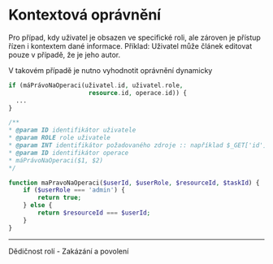 # Kontextová oprávnění

Pro případ, kdy uživatel je obsazen ve specifické roli, ale zároven je přístup řízen i kontextem dané informace. Příklad: Uživatel může článek editovat pouze v případě, že je jeho autor.

V takovém případě je nutno vyhodnotit oprávnění dynamicky

```php
if (máPrávoNaOperaci(uživatel.id, uživatel.role,
                      resource.id, operace.id)) {
  ...
}
````

```php
/**
* @param ID identifikátor uživatele
* @param ROLE role uživatele
* @param INT identifikátor požadovaného zdroje :: například $_GET['id']
* @param ID identifikátor operace
* máPrávoNaOperaci($1, $2)
*/

function maPravoNaOperaci($userId, $userRole, $resourceId, $taskId) {
    if ($userRole === 'admin') {
        return true;
    } else {
        return $resourceId === $userId;
    }
}
````

---
Dědičnost rolí - Zakázání a povolení